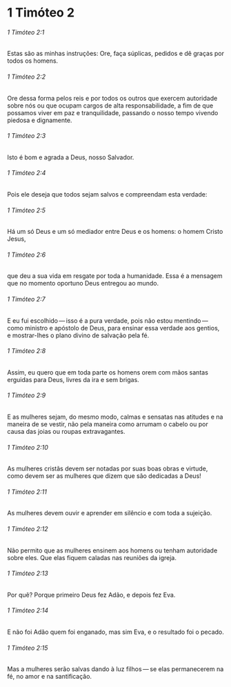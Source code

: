 # 1 Timóteo 2

###### 1 Timóteo 2:1

Estas são as minhas instruções: Ore, faça súplicas, pedidos e dê graças por todos os homens.

###### 1 Timóteo 2:2

Ore dessa forma pelos reis e por todos os outros que exercem autoridade sobre nós ou que ocupam cargos de alta responsabilidade, a fim de que possamos viver em paz e tranquilidade, passando o nosso tempo vivendo piedosa e dignamente.

###### 1 Timóteo 2:3

Isto é bom e agrada a Deus, nosso Salvador.

###### 1 Timóteo 2:4

Pois ele deseja que todos sejam salvos e compreendam esta verdade:

###### 1 Timóteo 2:5

Há um só Deus e um só mediador entre Deus e os homens: o homem Cristo Jesus,

###### 1 Timóteo 2:6

que deu a sua vida em resgate por toda a humanidade. Essa é a mensagem que no momento oportuno Deus entregou ao mundo.

###### 1 Timóteo 2:7

E eu fui escolhido — isso é a pura verdade, pois não estou mentindo — como ministro e apóstolo de Deus, para ensinar essa verdade aos gentios, e mostrar-lhes o plano divino de salvação pela fé.

###### 1 Timóteo 2:8

Assim, eu quero que em toda parte os homens orem com mãos santas erguidas para Deus, livres da ira e sem brigas.

###### 1 Timóteo 2:9

E as mulheres sejam, do mesmo modo, calmas e sensatas nas atitudes e na maneira de se vestir, não pela maneira como arrumam o cabelo ou por causa das joias ou roupas extravagantes.

###### 1 Timóteo 2:10

As mulheres cristãs devem ser notadas por suas boas obras e virtude, como devem ser as mulheres que dizem que são dedicadas a Deus!

###### 1 Timóteo 2:11

As mulheres devem ouvir e aprender em silêncio e com toda a sujeição.

###### 1 Timóteo 2:12

Não permito que as mulheres ensinem aos homens ou tenham autoridade sobre eles. Que elas fiquem caladas nas reuniões da igreja.

###### 1 Timóteo 2:13

Por quê? Porque primeiro Deus fez Adão, e depois fez Eva.

###### 1 Timóteo 2:14

E não foi Adão quem foi enganado, mas sim Eva, e o resultado foi o pecado.

###### 1 Timóteo 2:15

Mas a mulheres serão salvas dando à luz filhos — se elas permanecerem na fé, no amor e na santificação.

